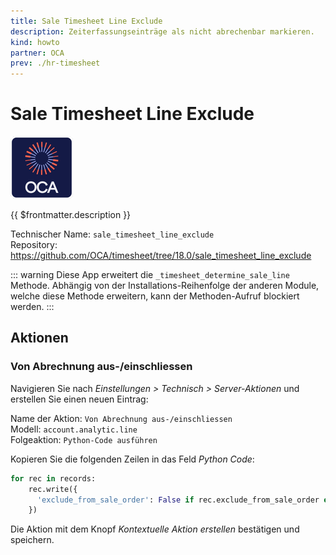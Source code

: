 ```yaml
---
title: Sale Timesheet Line Exclude
description: Zeiterfassungseinträge als nicht abrechenbar markieren.
kind: howto
partner: OCA
prev: ./hr-timesheet
---
```


# Sale Timesheet Line Exclude

![icon_oca_app](attachments/icon_oca_app.png)

{{ $frontmatter.description }}

Technischer Name: `sale_timesheet_line_exclude`\
Repository: <https://github.com/OCA/timesheet/tree/18.0/sale_timesheet_line_exclude>

::: warning
Diese App erweitert die `_timesheet_determine_sale_line` Methode. Abhängig von der Installations-Reihenfolge der anderen Module, welche diese Methode erweitern, kann der Methoden-Aufruf blockiert werden.
:::

## Aktionen

### Von Abrechnung aus-/einschliessen

Navigieren Sie nach _Einstellungen > Technisch > Server-Aktionen_ und erstellen Sie einen neuen Eintrag:

Name der Aktion: `Von Abrechnung aus-/einschliessen`\
Modell: `account.analytic.line`\
Folgeaktion: `Python-Code ausführen`

Kopieren Sie die folgenden Zeilen in das Feld _Python Code_:

```python
for rec in records:
	rec.write({
	  'exclude_from_sale_order': False if rec.exclude_from_sale_order else True
	})
```

Die Aktion mit dem Knopf _Kontextuelle Aktion erstellen_ bestätigen und speichern.
